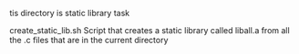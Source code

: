 tis directory is static library task

create_static_lib.sh  Script that creates a static library called liball.a from all the .c files that are in the current directory
